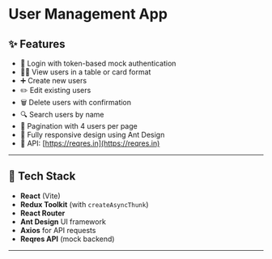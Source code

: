 # User Management App
## ✨ Features

- 🔐 Login with token-based mock authentication
- 👨‍💻 View users in a table or card format
- ➕ Create new users
- ✏️ Edit existing users
- 🗑️ Delete users with confirmation
- 🔍 Search users by name
- 📃 Pagination with 4 users per page
- 📱 Fully responsive design using Ant Design
- 🚀 API: [https://reqres.in](https://reqres.in)

---

## 🧰 Tech Stack

- **React** (Vite)
- **Redux Toolkit** (with `createAsyncThunk`)
- **React Router**
- **Ant Design** UI framework
- **Axios** for API requests
- **Reqres API** (mock backend)

---


